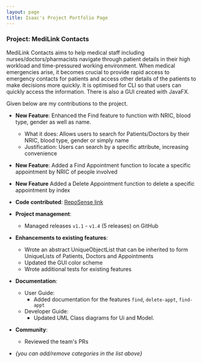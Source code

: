 ```yaml
---
layout: page
title: Isaac's Project Portfolio Page
---
```


### Project: MediLink Contacts

MediLink Contacts aims to help medical staff including nurses/doctors/pharmacists navigate through patient details in
their high workload and time-pressured working environment. When medical emergencies arise, it becomes crucial to
provide rapid access to emergency contacts for patients and access other details of the patients to make decisions more
quickly. It is optimised for CLI so that users can quickly access the information. There is also a GUI created with
JavaFX.

Given below are my contributions to the project.

* **New Feature**: Enhanced the Find feature to function with NRIC, blood type, gender as well as name.
    * What it does: Allows users to search for Patients/Doctors by their NRIC, blood type, gender or simply name
    * Justification: Users can search by a specific attribute, increasing convenience

* **New Feature**: Added a Find Appointment function to locate a specific appointment by NRIC of people involved
* **New Feature** Added a Delete Appointment function to delete a specific appointment by index

* **Code contributed**: [RepoSense link](https://nus-cs2103-ay2324s1.github.io/tp-dashboard/?search=&sort=groupTitle&sortWithin=title&timeframe=commit&mergegroup=&groupSelect=groupByRepos&breakdown=true&checkedFileTypes=docs~functional-code~test-code&since=2023-09-22&tabOpen=true&tabType=authorship&tabAuthor=chonguschonguschongus&tabRepo=AY2324S1-CS2103T-T09-3%2Ftp%5Bmaster%5D&authorshipIsMergeGroup=false&authorshipFileTypes=docs~functional-code~test-code&authorshipIsBinaryFileTypeChecked=false&authorshipIsIgnoredFilesChecked=false)

* **Project management**:
    * Managed releases `v1.1` - `v1.4` (5 releases) on GitHub

* **Enhancements to existing features**:
    * Wrote an abstract UniqueObjectList that can be inherited to form UniqueLists of Patients, Doctors and Appointments
    * Updated the GUI color scheme 
    * Wrote additional tests for existing features 

* **Documentation**:
    * User Guide:
        * Added documentation for the features `find`, `delete-appt`, `find-appt`
    * Developer Guide:
        * Updated UML Class diagrams for Ui and Model.

* **Community**:
    * Reviewed the team's PRs

* _{you can add/remove categories in the list above}_
